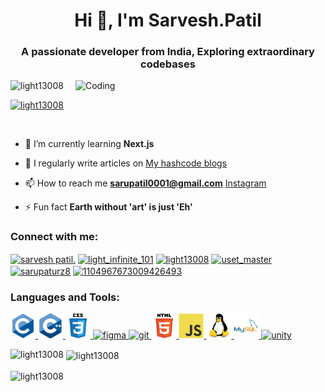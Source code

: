 <h1 align="center">Hi 👋, I'm Sarvesh.Patil</h1>
<h3 align="center">A passionate developer from India, Exploring extraordinary codebases</h3>
<img align="right" alt="Coding" width="400" src="https://giphy.com/embed/qgQUggAC3Pfv687qPC.gif">

<p align="left"> <img src="https://komarev.com/ghpvc/?username=light13008&label=Profile%20views&color=0e75b6&style=flat" alt="light13008" /> </p>

<p align="left"> <a href="https://github.com/ryo-ma/github-profile-trophy"><img src="https://github-profile-trophy.vercel.app/?username=light13008" alt="light13008" /></a> </p>

<p align="left"> <a href="https://twitter.com/" target="blank"><img src="https://img.shields.io/twitter/follow/?logo=twitter&style=for-the-badge" alt="" /></a> </p>

- 🌱 I’m currently learning **Next.js**

- 📝 I regularly write articles on <a href="https://hashnode.com/@Light13008"> My hashcode blogs</a>

- 📫 How to reach me **sarupatil0001@gmail.com** <a href="https://www.instagram.com/light_infinite_101/">Instagram </a>

- ⚡ Fun fact **Earth without 'art' is just 'Eh'**

<h3 align="left">Connect with me:</h3>
<p align="left">
<a href="https://linkedin.com/in/sarvesh patil." target="blank"><img align="center" src="https://raw.githubusercontent.com/rahuldkjain/github-profile-readme-generator/master/src/images/icons/Social/linked-in-alt.svg" alt="sarvesh patil." height="30" width="40" /></a>
<a href="https://instagram.com/light_infinite_101" target="blank"><img align="center" src="https://raw.githubusercontent.com/rahuldkjain/github-profile-readme-generator/master/src/images/icons/Social/instagram.svg" alt="light_infinite_101" height="30" width="40" /></a>
<a href="https://hashnode.com/light13008" target="blank"><img align="center" src="https://raw.githubusercontent.com/rahuldkjain/github-profile-readme-generator/master/src/images/icons/Social/hashnode.svg" alt="light13008" height="30" width="40" /></a>
<a href="https://www.codechef.com/users/uset_master" target="blank"><img align="center" src="https://cdn.jsdelivr.net/npm/simple-icons@3.1.0/icons/codechef.svg" alt="uset_master" height="30" width="40" /></a>
<a href="https://auth.geeksforgeeks.org/user/sarupaturz8" target="blank"><img align="center" src="https://raw.githubusercontent.com/rahuldkjain/github-profile-readme-generator/master/src/images/icons/Social/geeks-for-geeks.svg" alt="sarupaturz8" height="30" width="40" /></a>
<a href="https://discord.gg/1104967673009426493" target="blank"><img align="center" src="https://raw.githubusercontent.com/rahuldkjain/github-profile-readme-generator/master/src/images/icons/Social/discord.svg" alt="1104967673009426493" height="30" width="40" /></a>
</p>

<h3 align="left">Languages and Tools:</h3>
<p align="left"> <a href="https://www.cprogramming.com/" target="_blank" rel="noreferrer"> <img src="https://raw.githubusercontent.com/devicons/devicon/master/icons/c/c-original.svg" alt="c" width="40" height="40"/> </a> <a href="https://www.w3schools.com/cpp/" target="_blank" rel="noreferrer"> <img src="https://raw.githubusercontent.com/devicons/devicon/master/icons/cplusplus/cplusplus-original.svg" alt="cplusplus" width="40" height="40"/> </a> <a href="https://www.w3schools.com/css/" target="_blank" rel="noreferrer"> <img src="https://raw.githubusercontent.com/devicons/devicon/master/icons/css3/css3-original-wordmark.svg" alt="css3" width="40" height="40"/> </a> <a href="https://www.figma.com/" target="_blank" rel="noreferrer"> <img src="https://www.vectorlogo.zone/logos/figma/figma-icon.svg" alt="figma" width="40" height="40"/> </a> <a href="https://git-scm.com/" target="_blank" rel="noreferrer"> <img src="https://www.vectorlogo.zone/logos/git-scm/git-scm-icon.svg" alt="git" width="40" height="40"/> </a> <a href="https://www.w3.org/html/" target="_blank" rel="noreferrer"> <img src="https://raw.githubusercontent.com/devicons/devicon/master/icons/html5/html5-original-wordmark.svg" alt="html5" width="40" height="40"/> </a> <a href="https://developer.mozilla.org/en-US/docs/Web/JavaScript" target="_blank" rel="noreferrer"> <img src="https://raw.githubusercontent.com/devicons/devicon/master/icons/javascript/javascript-original.svg" alt="javascript" width="40" height="40"/> </a> <a href="https://www.linux.org/" target="_blank" rel="noreferrer"> <img src="https://raw.githubusercontent.com/devicons/devicon/master/icons/linux/linux-original.svg" alt="linux" width="40" height="40"/> </a> <a href="https://www.mysql.com/" target="_blank" rel="noreferrer"> <img src="https://raw.githubusercontent.com/devicons/devicon/master/icons/mysql/mysql-original-wordmark.svg" alt="mysql" width="40" height="40"/> </a> <a href="https://unity.com/" target="_blank" rel="noreferrer"> <img src="https://www.vectorlogo.zone/logos/unity3d/unity3d-icon.svg" alt="unity" width="40" height="40"/> </a> </p>

<p><img align="left" src="https://github-readme-stats.vercel.app/api/top-langs?username=light13008&show_icons=true&locale=en&layout=compact" alt="light13008" /></p>

<p>&nbsp;<img align="center" src="https://github-readme-stats.vercel.app/api?username=light13008&show_icons=true&locale=en" alt="light13008" /></p>

<p><img align="center" src="https://github-readme-streak-stats.herokuapp.com/?user=light13008&" alt="light13008" /></p>
